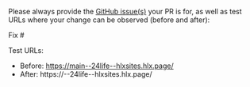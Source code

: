 Please always provide the [GitHub issue(s)](../issues) your PR is for, as well as test URLs where your change can be observed (before and after):

Fix #<gh-issue-id>

Test URLs:
- Before: https://main--24life--hlxsites.hlx.page/
- After: https://<branch>--24life--hlxsites.hlx.page/
